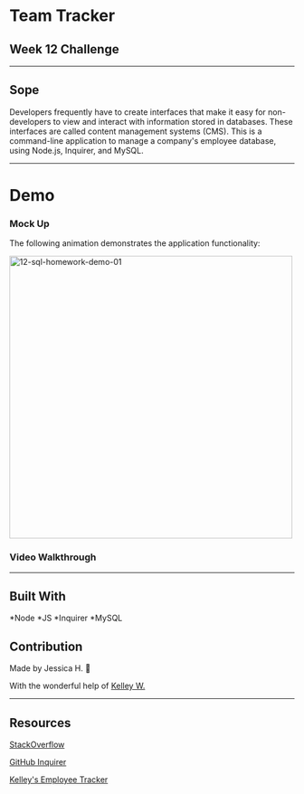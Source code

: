 # Team Tracker
## Week 12 Challenge

---

## Sope
Developers frequently have to create interfaces that make it easy for non-developers to view and interact with information stored in databases. These interfaces are called content management systems (CMS). This is a command-line application to manage a company's employee database, using Node.js, Inquirer, and MySQL.

---

# Demo

### Mock Up
The following animation demonstrates the application functionality:

<img width="500" alt="12-sql-homework-demo-01" src="https://user-images.githubusercontent.com/82549162/137573778-acc5d1fb-30d3-4180-8551-17ac2355d1e2.gif">

### Video Walkthrough

---

## Built With
*Node *JS *Inquirer *MySQL

## Contribution
Made by Jessica H. 🖤 

With the wonderful help of <a href="https://github.com/kelleymarne">Kelley W.</a>

---

## Resources 

<a href="https://stackoverflow.com/">StackOverflow</a>

<a href="https://github.com/SBoudrias/Inquirer.js/tree/master/packages/inquirer/examples">GitHub Inquirer</a>

<a href="https://github.com/kelleymarne/employeeTracker">Kelley's Employee Tracker</a>
